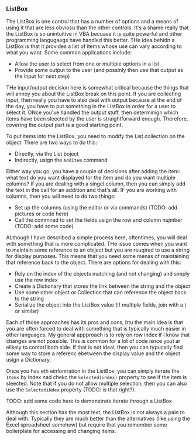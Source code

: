 ### ListBox

The ListBox is one control that has a number of options and a means of using it that are less obviosu than the other controls. It's a shame really that the ListBox is so unintuitive in VBA becuase it is quite powerful and other programming langugaegs have handled this better. THe idea behidn a ListBox is that it provides a list of items whose use can vary according to what you want. Some common applications include:

- Allow the user to select from one or multiple options in a list
- Provide some output to the user (and possinly then use that output as the input for next step)

THe input/output decision here is somewhat critical because the things that will annoy you about the ListBox break on this point. If you are collecting input, then really you have to also deal with output because at the end of the day, you have to put something in the ListBox in order for a user to select it. ONce you've handled the output stuff, then determinign which items have been sleected by the user is straightforward enough. Therefore, covering the output part is a good starting point.

To put items into the ListBox, you need to modify the List collection on the object. There are two ways to do this:

- Directly, via the List boject
- Indirectly, usign the `AddItem` command

Either way you go, you have a couple of decisions after adding the item: what text do you want displayed for the item and do you want multiple columns? If you are dealing with a singel column, then you can simply add the text in the call for an addition and that's all. IF you are working with columns, then you will need to do two things:

- Set up the columns (using the editor or via commands) (TODO: add pictures or code here)
- Call the commnad to set the fields usign the row and column nujmber (TODO: add some code)

ALthough I have described a simple process here, oftentimes, you will deal with something that is more complicated. THe issue comes when you want to maintain some reference to an obiject but you are reuqired to use a string for display purposes. This means that you need some menas of maintaining that reference back to the object. There are options for dealing with this:

- Rely on the index of the objects matching (and not changing) and simply use the row index
- Create a Dictionary that stores the link between the string and the object
- Use some other object or Collection that can reference the object back to the string
- Serialize the object into the ListBox value (if multiple fields, join with a `|` or similar)

Each of those approaches has its pros and cons, btu the main idea is that you are often forced to deal with something that is typically much easier in other languages. My general appproach is to rely on row index if I know that changes are not possible. This is common for a lot of code isnce yout ar elikely to contorl both side. If that is not ideal, then you can typucally find some way to store a referenc ebetween the display value and the object usign a Dictionary.

Once you hav eth einfomration in the ListBox, you can simply iterate the `Items` by index nad chekc the `Selected(index)` property to see if the item is sleected. Note that if you do not allow multiple selection, then you can also use the `SelectediNdex` property (TODO: is that right?).

TODO: add some code here to demonstrate iterate through a ListBox

Although this section has the most text, the ListBox is not always a pain to deal with. Typically they are much better than the alternatives (like using the Excel spreadsheet somehow) but require that you remember some boilerplate for accessing and changing items.
